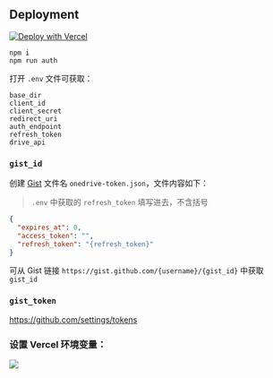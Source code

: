 ## Deployment

[![Deploy with Vercel](https://vercel.com/button)](https://vercel.com/new/clone?repository-url=https%3A%2F%2Fgithub.com%2F0wQ%2Fonedrive-list&env=base_dir,client_id,client_secret,redirect_uri,auth_endpoint,drive_api,gist_token,gist_id)

```shell
npm i
npm run auth
```

 打开 `.env` 文件可获取：
```
base_dir
client_id
client_secret
redirect_uri
auth_endpoint
refresh_token
drive_api
```

### `gist_id`
创建 [Gist](https://gist.github.com/) 文件名 `onedrive-token.json`，文件内容如下：

> `.env` 中获取的 `refresh_token` 填写进去，不含括号

```json
{
  "expires_at": 0,
  "access_token": "",
  "refresh_token": "{refresh_token}"
}
```

可从 Gist 链接 `https://gist.github.com/{username}/{gist_id}` 中获取 `gist_id`


### `gist_token`

https://github.com/settings/tokens

### 设置 Vercel 环境变量：
![](https://s2.loli.net/2021/12/08/EyehqDkaN2KrzQu.png)
